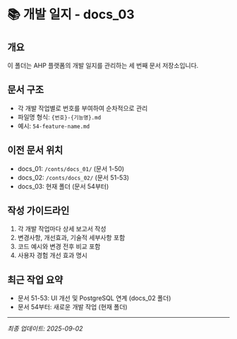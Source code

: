 # 📚 개발 일지 - docs_03

## 개요
이 폴더는 AHP 플랫폼의 개발 일지를 관리하는 세 번째 문서 저장소입니다.

## 문서 구조
- 각 개발 작업별로 번호를 부여하여 순차적으로 관리
- 파일명 형식: `{번호}-{기능명}.md`
- 예시: `54-feature-name.md`

## 이전 문서 위치
- docs_01: `/conts/docs_01/` (문서 1-50)
- docs_02: `/conts/docs_02/` (문서 51-53)
- docs_03: 현재 폴더 (문서 54부터)

## 작성 가이드라인
1. 각 개발 작업마다 상세 보고서 작성
2. 변경사항, 개선효과, 기술적 세부사항 포함
3. 코드 예시와 변경 전후 비교 포함
4. 사용자 경험 개선 효과 명시

## 최근 작업 요약
- 문서 51-53: UI 개선 및 PostgreSQL 연계 (docs_02 폴더)
- 문서 54부터: 새로운 개발 작업 (현재 폴더)

---
*최종 업데이트: 2025-09-02*